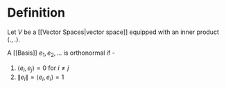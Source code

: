 # Definition

Let $V$ be a [[Vector Spaces|vector space]] equipped with an inner product $\langle .,. \rangle$. 

A [[Basis]] $e_{1},e_{2}, \dots$ is orthonormal if -

1. $\langle e_{i},e_{j} \rangle = 0$ for $i \neq j$ 
2. $\|e_{i}\| = \langle e_{i},e_{i} \rangle = 1$

